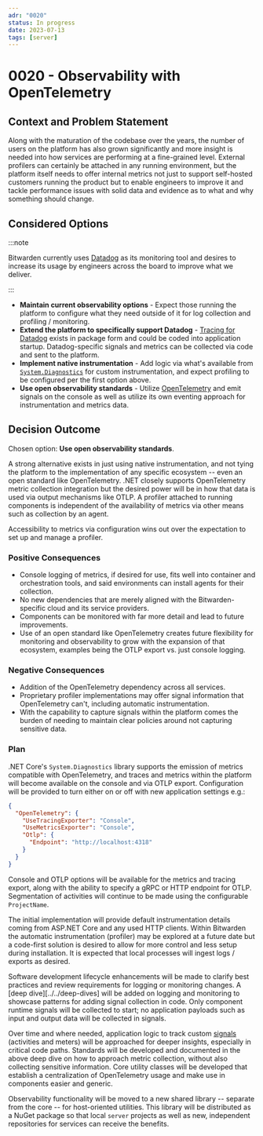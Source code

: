 ```yaml
---
adr: "0020"
status: In progress
date: 2023-07-13
tags: [server]
---
```


# 0020 - Observability with OpenTelemetry

<AdrTable frontMatter={frontMatter}></AdrTable>

## Context and Problem Statement

Along with the maturation of the codebase over the years, the number of users on the platform has
also grown significantly and more insight is needed into how services are performing at a
fine-grained level. External profilers can certainly be attached in any running environment, but the
platform itself needs to offer internal metrics not just to support self-hosted customers running
the product but to enable engineers to improve it and tackle performance issues with solid data and
evidence as to what and why something should change.

## Considered Options

:::note

Bitwarden currently uses [Datadog][dd] as its monitoring tool and desires to increase its usage by
engineers across the board to improve what we deliver.

:::

- **Maintain current observability options** - Expect those running the platform to configure what
  they need outside of it for log collection and profiling / monitoring.
- **Extend the platform to specifically support Datadog** - [Tracing for Datadog][ddtracer] exists
  in package form and could be coded into application startup. Datadog-specific signals and metrics
  can be collected via code and sent to the platform.
- **Implement native instrumentation** - Add logic via what's available from
  [`System.Diagnostics`][native] for custom instrumentation, and expect profiling to be configured
  per the first option above.
- **Use open observability standards** - Utilize [OpenTelemetry][otel] and emit signals on the
  console as well as utilize its own eventing approach for instrumentation and metrics data.

## Decision Outcome

Chosen option: **Use open observability standards**.

A strong alternative exists in just using native instrumentation, and not tying the platform to the
implementation of any specific ecosystem -- even an open standard like OpenTelemetry. .NET closely
supports OpenTelemetry metric collection integration but the desired power will be in how that data
is used via output mechanisms like OTLP. A profiler attached to running components is independent of
the availability of metrics via other means such as collection by an agent.

Accessibility to metrics via configuration wins out over the expectation to set up and manage a
profiler.

### Positive Consequences

- Console logging of metrics, if desired for use, fits well into container and orchestration tools,
  and said environments can install agents for their collection.
- No new dependencies that are merely aligned with the Bitwarden-specific cloud and its service
  providers.
- Components can be monitored with far more detail and lead to future improvements.
- Use of an open standard like OpenTelemetry creates future flexibility for monitoring and
  observability to grow with the expansion of that ecosystem, examples being the OTLP export vs.
  just console logging.

### Negative Consequences

- Addition of the OpenTelemetry dependency across all services.
- Proprietary profiler implementations may offer signal information that OpenTelemetry can't,
  including automatic instrumentation.
- With the capability to capture signals within the platform comes the burden of needing to maintain
  clear policies around not capturing sensitive data.

### Plan

.NET Core's `System.Diagnostics` library supports the emission of metrics compatible with
OpenTelemetry, and traces and metrics within the platform will become available on the console and
via OTLP export. Configuration will be provided to turn either on or off with new application
settings e.g.:

```json
{
  "OpenTelemetry": {
    "UseTracingExporter": "Console",
    "UseMetricsExporter": "Console",
    "Otlp": {
      "Endpoint": "http://localhost:4318"
    }
  }
}
```

Console and OTLP options will be available for the metrics and tracing export, along with the
ability to specify a gRPC or HTTP endpoint for OTLP. Segmentation of activities will continue to be
made using the configurable `ProjectName`.

The initial implementation will provide default instrumentation details coming from ASP.NET Core and
any used HTTP clients. Within Bitwarden the automatic instrumentation (profiler) may be explored at
a future date but a code-first solution is desired to allow for more control and less setup during
installation. It is expected that local processes will ingest logs / exports as desired.

Software development lifecycle enhancements will be made to clarify best practices and review
requirements for logging or monitoring changes. A [deep dive][../../deep-dives] will be added on
logging and monitoring to showcase patterns for adding signal collection in code. Only component
runtime signals will be collected to start; no application payloads such as input and output data
will be collected in signals.

Over time and where needed, application logic to track custom [signals][otelsignals] (activities and
meters) will be approached for deeper insights, especially in critical code paths. Standards will be
developed and documented in the above deep dive on how to approach metric collection, without also
collecting sensitive information. Core utility classes will be developed that establish a
centralization of OpenTelemetry usage and make use in components easier and generic.

Observability functionality will be moved to a new shared library -- separate from the core -- for
host-oriented utilities. This library will be distributed as a NuGet package so that local `server`
projects as well as new, independent repositories for services can receive the benefits.

[dd]: https://www.datadoghq.com/
[ddtracer]: https://www.nuget.org/packages/Datadog.Trace.Bundle
[native]: https://learn.microsoft.com/en-us/dotnet/core/diagnostics/metrics-instrumentation
[otel]: https://opentelemetry.io/
[otelsignals]: https://opentelemetry.io/docs/concepts/signals/
